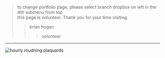 > to change portfolio page, please select branch dropbox on left in the 4th submenu from top  
> this page is volunteer. Thank you for your time visiting.  
>> brian hogan  
>>> volunteer  

-------------
![hourly roudning plaquards](https://user-images.githubusercontent.com/59778456/193832448-9cc02c3a-94da-44a8-a3f4-7f05582d64c8.JPG)
